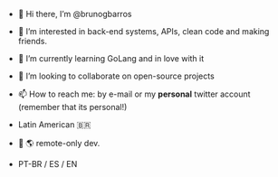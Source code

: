 - :vulcan_salute: Hi there, I’m @brunogbarros
- 👀 I’m interested in back-end systems, APIs, clean code and making friends.
- 🌱 I’m currently learning GoLang and in love with it
- 💞️ I’m looking to collaborate on open-source projects
- 📫 How to reach me: by e-mail or my <b>personal</b> twitter account (remember that its personal!) 

- Latin American :brazil: 
- :house_with_garden: :earth_americas: remote-only dev.
- PT-BR / ES / EN 
<!---
brunogbarros/brunogbarros is a ✨ special ✨ repository because its `README.md` (this file) appears on your GitHub profile.
You can click the Preview link to take a look at your changes.
--->
